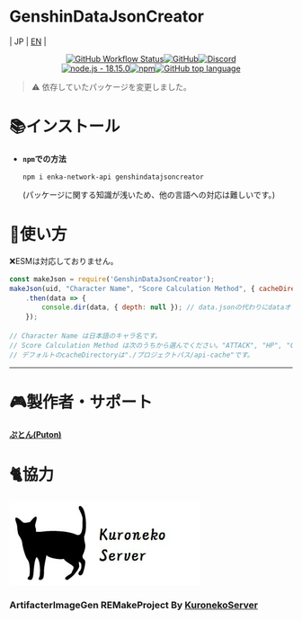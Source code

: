 # GenshinDataJsonCreator
| JP | [EN](README.md) |

<p align="center">
  <a href="https://github.com/Puton1221/GenshinDataJsonCreator/actions"><img alt="GitHub Workflow Status" src="https://img.shields.io/github/actions/workflow/status/Puton1221/GenshinDataJsonCreator/.github/workflows/npm-publish-github-packages.yml?label=BUILD%20RESULT&logo=When%20I%20Work&logoColor=white&style=for-the-badge"></a><a href="LICENSE"><img alt="GitHub" src="https://img.shields.io/github/license/Puton1221/GenshinDataJsonCreator?color=success&logo=Gitbook&logoColor=white&style=for-the-badge"></a><a href="https://discord.com/invite/kuronekoserver-support-867038364552396860"><img alt="Discord" src="https://img.shields.io/discord/867038364552396860?color=success&label=SUPPORT%20SERVER&logo=Discord&logoColor=white&style=for-the-badge"></a><br><a href="https://nodejs.org/"><img alt="node.js - 18.15.0" src="https://img.shields.io/badge/node.js-18.15.0-success?color=success&style=for-the-badge&logo=Node.js&logoColor=white"></a><a href="https://www.npmjs.com/package/genshindatajsoncreator?activeTab=readme"><img alt="npm" src="https://img.shields.io/npm/dt/genshindatajsoncreator?label=npm%20installs&logo=npm&style=for-the-badge&logoColor=white"></a><a href="https://developer.mozilla.org/docs/Web/JavaScript"><img alt="GitHub top language" src="https://img.shields.io/github/languages/top/Puton1221/GenshinDataJsonCreator?color=success&logo=javascript&logoColor=white&style=for-the-badge"></a>
</p>

> ⚠ 依存していたパッケージを変更しました。 

# 📚インストール
- **`npm`での方法**
  ```shell
  npm i enka-network-api genshindatajsoncreator
  ```
  (パッケージに関する知識が浅いため、他の言語への対応は難しいです。)

# 🤖使い方
❌ESMは対応しておりません。
```js
const makeJson = require('GenshinDataJsonCreator');
makeJson(uid, "Character Name", "Score Calculation Method", { cacheDirectory: "./my-cache" })
    .then(data => {
        console.dir(data, { depth: null }); // data.jsonの代わりにdataオブジェクトを渡します。
    });

// Character Name は日本語のキャラ名です。
// Score Calculation Method は次のうちから選んでください。"ATTACK", "HP", "CHARGE" and "ELEMENT".
// デフォルトのcacheDirectoryは"./プロジェクトパス/api-cache"です。
```

---

# 🎮製作者・サポート
#### [ぷとん(Puton)](https://github.com/Puton1221)
# 🐈協力
![KuronekoServer](https://raw.githubusercontent.com/kuroneko6423/kuroneko6423/main/kuronekoServer.jpg)
### ArtifacterImageGen REMakeProject By [KuronekoServer](https://kuroneko6423.com/)
